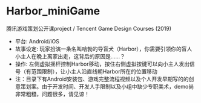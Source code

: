 # Harbor_miniGame
腾讯游戏策划公开课project / Tencent Game Design Courses (2019)

* 平台: Android/iOS
* 故事设定: 玩家扮演一条名叫哈勃的导盲犬（Harbor），你需要引领你的盲人小主人在晚上离家出走，这背后的原因是……？
* 操作: 左侧虚拟摇杆控制Harbor移动，按住右侧虚拟按键可以向小主人发出信号（有范围限制），让小主人沿直线朝Harbor所在的位置移动
* 注：目录下有Android安装包、游戏完整流程视频以及个人开发早期写的的创意策划案。由于开发时间、开发人手限制以及小组中缺少专职美术，demo尚非常粗糙，问题很多，请见谅！
